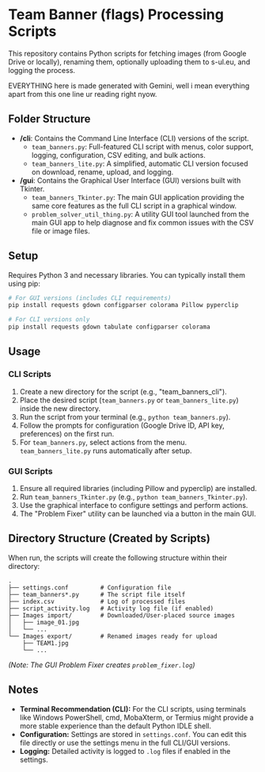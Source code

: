 # Team Banner (flags) Processing Scripts

This repository contains Python scripts for fetching images (from Google Drive or locally), renaming them, optionally uploading them to s-ul.eu, and logging the process.

EVERYTHING here is made generated with Gemini, well i mean everything apart from this one line ur reading right nyow.

## Folder Structure

-   **/cli**: Contains the Command Line Interface (CLI) versions of the script.
    -   `team_banners.py`: Full-featured CLI script with menus, color support, logging, configuration, CSV editing, and bulk actions.
    -   `team_banners_lite.py`: A simplified, automatic CLI version focused on download, rename, upload, and logging.
-   **/gui**: Contains the Graphical User Interface (GUI) versions built with Tkinter.
    -   `team_banners_Tkinter.py`: The main GUI application providing the same core features as the full CLI script in a graphical window.
    -   `problem_solver_util_thing.py`: A utility GUI tool launched from the main GUI app to help diagnose and fix common issues with the CSV file or image files.

## Setup

Requires Python 3 and necessary libraries. You can typically install them using pip:

```bash
# For GUI versions (includes CLI requirements)
pip install requests gdown configparser colorama Pillow pyperclip

# For CLI versions only
pip install requests gdown tabulate configparser colorama
```

## Usage

### CLI Scripts

1.  Create a new directory for the script (e.g., "team_banners_cli").
2.  Place the desired script (`team_banners.py` or `team_banners_lite.py`) inside the new directory.
3.  Run the script from your terminal (e.g., `python team_banners.py`).
4.  Follow the prompts for configuration (Google Drive ID, API key, preferences) on the first run.
5.  For `team_banners.py`, select actions from the menu. `team_banners_lite.py` runs automatically after setup.

### GUI Scripts

1.  Ensure all required libraries (including Pillow and pyperclip) are installed.
2.  Run `team_banners_Tkinter.py` (e.g., `python team_banners_Tkinter.py`).
3.  Use the graphical interface to configure settings and perform actions.
4.  The "Problem Fixer" utility can be launched via a button in the main GUI.

## Directory Structure (Created by Scripts)

When run, the scripts will create the following structure within their directory:

```
.
├── settings.conf         # Configuration file
├── team_banners*.py      # The script file itself
├── index.csv             # Log of processed files
├── script_activity.log   # Activity log file (if enabled)
├── Images import/        # Downloaded/User-placed source images
│   ├── image_01.jpg
│   └── ...
└── Images export/        # Renamed images ready for upload
    ├── TEAM1.jpg
    └── ...
```

*(Note: The GUI Problem Fixer creates `problem_fixer.log`)*

## Notes

-   **Terminal Recommendation (CLI):** For the CLI scripts, using terminals like Windows PowerShell, cmd, MobaXterm, or Termius might provide a more stable experience than the default Python IDLE shell.
-   **Configuration:** Settings are stored in `settings.conf`. You can edit this file directly or use the settings menu in the full CLI/GUI versions.
-   **Logging:** Detailed activity is logged to `.log` files if enabled in the settings.
